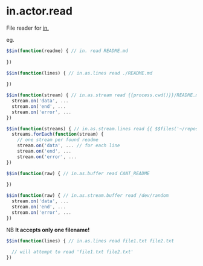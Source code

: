 # in.actor.read

File reader for [in.](https://github.com/nomilous/in.)

eg.

```javascript
$$in(function(readme) { // in. read README.md
  
})
```

```javascript
$$in(function(lines) { // in.as.lines read ./README.md
  
})
```

```javascript
$$in(function(stream) { // in.as.stream read {{process.cwd()}}/README.md
  stream.on('data', ...
  stream.on('end', ...
  stream.on('error', ...
})
```

```javascript
$$in(function(streams) { // in.as.stream.lines read {{ $$files('~/repos/**/README.md') }}
  streams.forEach(function(stream) {
    // one stream per found readme
    stream.on('data', ... // for each line
    stream.on('end', ...
    stream.on('error', ...
})
```

```javascript
$$in(function(raw) { // in.as.buffer read CANT_README
  
})
```

```javascript
$$in(function(raw) { // in.as.stream.buffer read /dev/random
  stream.on('data', ...
  stream.on('end', ...
  stream.on('error', ...
})
```

NB __It accepts only one filename!__

```javascript
$$in(function(lines) { // in.as.lines read file1.txt file2.txt
    
  // will attempt to read 'file1.txt file2.txt'
})
```
